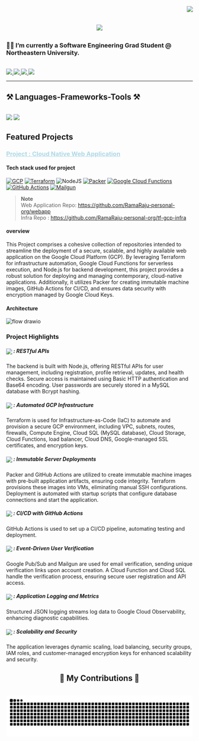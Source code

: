  <img align="right" src="https://visitor-badge.laobi.icu/badge?page_id=RamaRaju-vj.RamaRaju-vj" />

<h1 align="center">
    <img src="https://readme-typing-svg.herokuapp.com/?font=Righteous&size=35&center=true&vCenter=true&width=500&height=70&duration=4000&lines=Hi+There!+👋;+I'm+Ram!;" />
</h1>

<h3> 👨‍💻 I’m currently a Software Engineering Grad Student @ Northeastern University.</h3>

<br/>



<div align="left"> 
  <a href="mailto:vadapalli.j@northeastern.edu">
    <img src="https://img.shields.io/badge/Gmail-333333?style=for-the-badge&logo=gmail&logoColor=red" />
  </a>
  <a href="https://www.linkedin.com/in/ram-cloud-devops/" target="_blank">
    <img src="https://img.shields.io/badge/LinkedIn-0077B5?style=for-the-badge&logo=linkedin&logoColor=white" target="_blank" />
  </a>
  <a href="https://ram2305.github.io/Ram/" target="_blank">
     <img src="https://img.shields.io/badge/Portfolio-FF5722?style=for-the-badge&logo=todoist&logoColor=white" target="_blank" /> 
  </a>
  <a href="https://drive.google.com/file/d/1yvYPK-1jXzIpcqOzCIhybje7wtUzWMZz/view" target="_blank">
     <img src="https://img.shields.io/badge/-Resume-green?logo=resume&logoColor=white&style=for-the-badge" target="_blank" /> 
  </a>
 

 <hr/>

<h2 align="left">⚒️ Languages-Frameworks-Tools ⚒️</h2>
<br/>
<div align="left">
    <img src="https://skillicons.dev/icons?i=git,jenkins,githubactions,docker,kubernetes,ansible,terraform,aws,gcp"/>
    <img src="https://skillicons.dev/icons?i=nodejs,javascript,mysql,mongodb" /><br>
</div>

<h2 align="left">Featured Projects</h2>


<h3><a href="https://github.com/RamaRaju-personal-org/webapp" style="color: #ADD8E6;">Project : Cloud Native Web Application</a></h3>



#### Tech stack used for project
[![GCP](https://img.shields.io/badge/GCP-4285F4?style=for-the-badge&logo=google-cloud&logoColor=white)](https://cloud.google.com/)
[![Terraform](https://img.shields.io/badge/Terraform-623CE4?style=for-the-badge&logo=terraform&logoColor=white)](https://www.terraform.io/)
![NodeJS](https://img.shields.io/badge/node.js-6DA55F?style=for-the-badge&logo=node.js&logoColor=white)
[![Packer](https://img.shields.io/badge/Packer-02A8EF?style=for-the-badge&logo=packer&logoColor=white)](https://www.packer.io/)
[![Google Cloud Functions](https://img.shields.io/badge/Google_Cloud_Functions-FF6F00?style=for-the-badge&logo=google-cloud&logoColor=white)](https://cloud.google.com/functions)
[![GitHub Actions](https://img.shields.io/badge/GitHub_Actions-2088FF?style=for-the-badge&logo=github-actions&logoColor=white)](https://github.com/features/actions)
[![Mailgun](https://img.shields.io/badge/Mailgun-F06A6A?style=for-the-badge&logo=mailgun&logoColor=white)](https://www.mailgun.com/)  

> **Note** \
> Web Application Repo:  https://github.com/RamaRaju-personal-org/webapp \
> Infra Repo : https://github.com/RamaRaju-personal-org/tf-gcp-infra


#### overview 
This Project comprises a cohesive collection of repositories intended to streamline the deployment of a secure, scalable, and highly available web application on the Google Cloud Platform (GCP). By leveraging Terraform for infrastructure automation, Google Cloud Functions for serverless execution, and Node.js for backend development, this project provides a robust solution for deploying and managing contemporary, cloud-native applications. Additionally, it utilizes Packer for creating immutable machine images, GitHub Actions for CI/CD, and ensures data security with encryption managed by Google Cloud Keys.

#### Architecture  
![flow drawio](https://github.com/RamaRaju-personal-org/webapp/assets/144737522/7798b670-f957-4417-9e13-ee4f579e6e36)

### Project Highlights
##### <img src="https://img.shields.io/badge/node.js-6DA55F?style=for-the-badge&logo=node.js&logoColor=white" style="height:16px; vertical-align: middle;"> : RESTful APIs 

The backend is built with Node.js, offering RESTful APIs for user management, including registration, profile retrieval, updates, and health checks. Secure access is maintained using Basic HTTP authentication and Base64 encoding. User passwords are securely stored in a MySQL database with Bcrypt hashing.

##### <img src="https://img.shields.io/badge/Terraform-623CE4?style=for-the-badge&logo=terraform&logoColor=white)](https://www.terraform.io/" style="height:16px; vertical-align: middle;"> : Automated GCP Infrastructure 
Terraform is used for Infrastructure-as-Code (IaC) to automate and provision a secure GCP environment, including VPC, subnets, routes, firewalls, Compute Engine, Cloud SQL (MySQL database), Cloud Storage, Cloud Functions, load balancer, Cloud DNS, Google-managed SSL certificates, and encryption keys.

##### <img src="https://img.shields.io/badge/Packer-02A8EF?style=for-the-badge&logo=packer&logoColor=white)](https://www.packer.io/" style="height:16px; vertical-align: middle;"> : Immutable Server Deployments 
Packer and GitHub Actions are utilized to create immutable machine images with pre-built application artifacts, ensuring code integrity. Terraform provisions these images into VMs, eliminating manual SSH configurations. Deployment is automated with startup scripts that configure database connections and start the application.

##### <img src="https://img.shields.io/badge/GitHub_Actions-2088FF?style=for-the-badge&logo=github-actions&logoColor=white" style="height:16px; vertical-align: middle;"> : CI/CD with GitHub Actions 
GitHub Actions is used to set up a CI/CD pipeline, automating testing and deployment.

##### <img src="https://img.shields.io/badge/Cloud_function-blue?style=for-the-badge&logo=google-cloud&logoColor=white" style="height:16px; vertical-align: middle;"> : Event-Driven User Verification  

Google Pub/Sub and Mailgun are used for email verification, sending unique verification links upon account creation. A Cloud Function and Cloud SQL handle the verification process, ensuring secure user registration and API access.

##### <img src="https://img.shields.io/badge/logs-blue?style=for-the-badge&logo=google-cloud&logoColor=white" style="height:16px; vertical-align: middle;">  : Application Logging and Metrics 

Structured JSON logging streams log data to Google Cloud Observability, enhancing diagnostic capabilities.

##### <img src="https://img.shields.io/badge/load_balancing-blue?style=for-the-badge&logo=google-cloud&logoColor=white" style="height:16px; vertical-align: middle;"> :  Scalability and Security 
The application leverages dynamic scaling, load balancing, security groups, IAM roles, and customer-managed encryption keys for enhanced scalability and security.


<div align="center">
  <h2>🐍 My Contributions 🐍</h2>
  <br>
  <img alt="snake eating my contributions" src="https://raw.githubusercontent.com/RamaRaju-vj/RamaRaju-vj/output/github-contribution-grid-snake.svg" />
  
  <br/><br/><br/>
</div>
